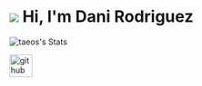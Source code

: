 # <img src="https://media.tenor.com/DpbjXJnHCXcAAAAi/birb.gif"/> Hi, I'm Dani Rodriguez



![taeos's Stats](https://github-readme-stats.vercel.app/api?username=taeos&theme=algolia&show_icons=true&hide_border=true&count_private=true)







 [<img src='https://cdn.jsdelivr.net/npm/simple-icons@3.0.1/icons/github.svg' alt='github' height='40'>](https://github.com/taeos) 

<!--
**TAEOS/TAEOS** is a ✨ _special_ ✨ repository because its `README.md` (this file) appears on your GitHub profile.

Here are some ideas to get you started:

- 🔭 I’m currently working on ...
- 🌱 I’m currently learning ...
- 👯 I’m looking to collaborate on ...
- 🤔 I’m looking for help with ...
- 💬 Ask me about ...
- 📫 How to reach me: ...
- 😄 Pronouns: ...
- ⚡ Fun fact: ...
-->
